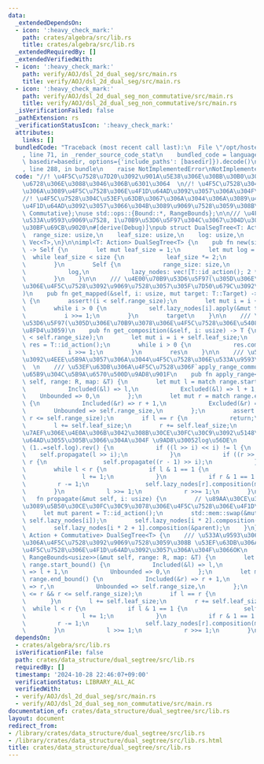 ```yaml
---
data:
  _extendedDependsOn:
  - icon: ':heavy_check_mark:'
    path: crates/algebra/src/lib.rs
    title: crates/algebra/src/lib.rs
  _extendedRequiredBy: []
  _extendedVerifiedWith:
  - icon: ':heavy_check_mark:'
    path: verify/AOJ/dsl_2d_dual_seg/src/main.rs
    title: verify/AOJ/dsl_2d_dual_seg/src/main.rs
  - icon: ':heavy_check_mark:'
    path: verify/AOJ/dsl_2d_dual_seg_non_commutative/src/main.rs
    title: verify/AOJ/dsl_2d_dual_seg_non_commutative/src/main.rs
  _isVerificationFailed: false
  _pathExtension: rs
  _verificationStatusIcon: ':heavy_check_mark:'
  attributes:
    links: []
  bundledCode: "Traceback (most recent call last):\n  File \"/opt/hostedtoolcache/Python/3.10.15/x64/lib/python3.10/site-packages/onlinejudge_verify/documentation/build.py\"\
    , line 71, in _render_source_code_stat\n    bundled_code = language.bundle(stat.path,\
    \ basedir=basedir, options={'include_paths': [basedir]}).decode()\n  File \"/opt/hostedtoolcache/Python/3.10.15/x64/lib/python3.10/site-packages/onlinejudge_verify/languages/rust.py\"\
    , line 288, in bundle\n    raise NotImplementedError\nNotImplementedError\n"
  code: "//! \u4F5C\u7528\u7D20\u3092\u901A\u5E38\u306E\u30BB\u30B0\u30E1\u30F3\u30C8\
    \u6728\u306E\u3088\u3046\u306B\u6301\u3064  \n//! \u4F5C\u7528\u304C\u53EF\u63DB\
    \u306A\u3089\u4F5C\u7528\u306E\u4F1D\u64AD\u3092\u3057\u306A\u304F\u3066OK  \n\
    //! \u4F5C\u7528\u304C\u53EF\u63DB\u3067\u306A\u3044\u306A\u3089\u4F5C\u7528\u306E\
    \u4F1D\u64AD\u3092\u3057\u3066\u304B\u3089\u9069\u7528\u3059\u308B\n\nuse algebra::{Action,\
    \ Commutative};\nuse std::ops::{Bound::*, RangeBounds};\n\n/// \u4F5C\u7528\u3092\
    \u533A\u9593\u9069\u7528, 1\u70B9\u53D6\u5F97\u304C\u3067\u304D\u308B\u30C7\u30FC\
    \u30BF\u69CB\u9020\n#[derive(Debug)]\npub struct DualSegTree<T: Action> {\n  \
    \  range_size: usize,\n    leaf_size: usize,\n    log: usize,\n    lazy_nodes:\
    \ Vec<T>,\n}\n\nimpl<T: Action> DualSegTree<T> {\n    pub fn new(size: usize)\
    \ -> Self {\n        let mut leaf_size = 1;\n        let mut log = 0;\n      \
    \  while leaf_size < size {\n            leaf_size *= 2;\n            log += 1;\n\
    \        }\n        Self {\n            range_size: size,\n            leaf_size,\n\
    \            log,\n            lazy_nodes: vec![T::id_action(); 2 * leaf_size],\n\
    \        }\n    }\n\n    /// \u4E00\u70B9\u53D6\u5F97(\u305D\u306E\u70B9\u3078\
    \u306E\u4F5C\u7528\u3092\u9069\u7528\u3057\u305F\u7D50\u679C\u3092\u8FD4\u3059\
    )\n    pub fn get_mapped(&self, i: usize, mut target: T::Target) -> T::Target\
    \ {\n        assert!(i < self.range_size);\n        let mut i = i + self.leaf_size;\n\
    \        while i > 0 {\n            self.lazy_nodes[i].apply(&mut target);\n \
    \           i >>= 1;\n        }\n        target\n    }\n\n    /// \u4E00\u70B9\
    \u53D6\u5F97(\u305D\u306E\u70B9\u3078\u306E\u4F5C\u7528\u306E\u5408\u6210\u3092\
    \u8FD4\u3059)\n    pub fn get_composition(&self, i: usize) -> T {\n        assert!(i\
    \ < self.range_size);\n        let mut i = i + self.leaf_size;\n        let mut\
    \ res = T::id_action();\n        while i > 0 {\n            res.composition(&self.lazy_nodes[i]);\n\
    \            i >>= 1;\n        }\n        res\n    }\n\n    /// \u53EF\u63DB\u6027\
    \u3092\u4EEE\u5B9A\u3057\u306A\u3044\u4F5C\u7528\u306E\u533A\u9593\u9069\u7528\
    \  \n    /// \u53EF\u63DB\u306A\u4F5C\u7528\u306F`apply_range_commutative`\u306E\
    \u65B9\u304C\u5B9A\u6570\u500D\u9AD8\u901F\n    pub fn apply_range<R: RangeBounds<usize>>(&mut\
    \ self, range: R, map: &T) {\n        let mut l = match range.start_bound() {\n\
    \            Included(&l) => l,\n            Excluded(&l) => l + 1,\n        \
    \    Unbounded => 0,\n        };\n        let mut r = match range.end_bound()\
    \ {\n            Included(&r) => r + 1,\n            Excluded(&r) => r,\n    \
    \        Unbounded => self.range_size,\n        };\n        assert!(l <= r &&\
    \ r <= self.range_size);\n        if l == r {\n            return;\n        }\n\
    \        l += self.leaf_size;\n        r += self.leaf_size;\n        // \u4E21\
    \u7AEF\u306E\u4E0A\u306B\u3042\u308B\u30CE\u30FC\u30C9\u3092\u5148\u306B\u4F1D\
    \u64AD\u3055\u305B\u3066\u304A\u304F \u9AD8\u30052log\u56DE\n        for i in\
    \ (1..=self.log).rev() {\n            if ((l >> i) << i) != l {\n            \
    \    self.propagate(l >> i);\n            }\n            if ((r >> i) << i) !=\
    \ r {\n                self.propagate((r - 1) >> i);\n            }\n        }\n\
    \        while l < r {\n            if l & 1 == 1 {\n                self.lazy_nodes[l].composition(map);\n\
    \                l += 1;\n            }\n            if r & 1 == 1 {\n       \
    \         r -= 1;\n                self.lazy_nodes[r].composition(map);\n    \
    \        }\n            l >>= 1;\n            r >>= 1;\n        }\n    }\n\n \
    \   fn propagate(&mut self, i: usize) {\n        // \u89AA\u30CE\u30FC\u30C9\u304B\
    \u3089\u5B50\u30CE\u30FC\u30C9\u3078\u306E\u4F5C\u7528\u306E\u4F1D\u64AD\n   \
    \     let mut parent = T::id_action();\n        std::mem::swap(&mut parent, &mut\
    \ self.lazy_nodes[i]);\n        self.lazy_nodes[i * 2].composition(&parent);\n\
    \        self.lazy_nodes[i * 2 + 1].composition(&parent);\n    }\n}\n\nimpl<T:\
    \ Action + Commutative> DualSegTree<T> {\n    /// \u533A\u9593\u306B\u53EF\u63DB\
    \u306A\u4F5C\u7528\u3092\u9069\u7528\u3059\u308B \u53EF\u63DB\u306A\u306E\u3067\
    \u4F5C\u7528\u306E\u4F1D\u64AD\u3092\u3057\u306A\u304F\u3066OK\n    pub fn apply_range_commutative<R:\
    \ RangeBounds<usize>>(&mut self, range: R, map: &T) {\n        let mut l = match\
    \ range.start_bound() {\n            Included(&l) => l,\n            Excluded(&l)\
    \ => l + 1,\n            Unbounded => 0,\n        };\n        let mut r = match\
    \ range.end_bound() {\n            Included(&r) => r + 1,\n            Excluded(&r)\
    \ => r,\n            Unbounded => self.range_size,\n        };\n        assert!(l\
    \ <= r && r <= self.range_size);\n        if l == r {\n            return;\n \
    \       }\n        l += self.leaf_size;\n        r += self.leaf_size;\n      \
    \  while l < r {\n            if l & 1 == 1 {\n                self.lazy_nodes[l].composition(map);\n\
    \                l += 1;\n            }\n            if r & 1 == 1 {\n       \
    \         r -= 1;\n                self.lazy_nodes[r].composition(map);\n    \
    \        }\n            l >>= 1;\n            r >>= 1;\n        }\n    }\n}\n"
  dependsOn:
  - crates/algebra/src/lib.rs
  isVerificationFile: false
  path: crates/data_structure/dual_segtree/src/lib.rs
  requiredBy: []
  timestamp: '2024-10-28 22:46:07+09:00'
  verificationStatus: LIBRARY_ALL_AC
  verifiedWith:
  - verify/AOJ/dsl_2d_dual_seg/src/main.rs
  - verify/AOJ/dsl_2d_dual_seg_non_commutative/src/main.rs
documentation_of: crates/data_structure/dual_segtree/src/lib.rs
layout: document
redirect_from:
- /library/crates/data_structure/dual_segtree/src/lib.rs
- /library/crates/data_structure/dual_segtree/src/lib.rs.html
title: crates/data_structure/dual_segtree/src/lib.rs
---
```

